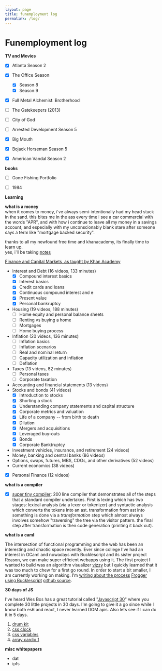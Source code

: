```yaml
---
layout: page
title: funemployment log
permalink: /log/
---
```


# Funemployment log

**TV and Movies**

* [x] Atlanta Season 2
* [x] The Office Season

  * [x] Season 8
  * [x] Season 9
* [x] Full Metal Alchemist: Brotherhood
* [ ] The Gatekeepers (2013)
* [ ] City of God
* [ ] Arrested Development Season 5
* [x] Big Mouth
* [x] Bojack Horseman Season 5
* [x] American Vandal Season 2

**books**

- [ ] Gone Fishing Portfolio
- [ ] 1984



**Learning**

**what is a money**<br>
when it comes to money, i've always semi-intentionally had my head stuck in the sand.
this bites me in the ass every time i see a car commercial with the words "APR", and with how i continue to leave all my money in a savings account, and especially with my unconscionably blank stare after someone says a term like "mortgage backed security".

thanks to all my newfound free time and khanacademy, its finally time to learn up. <br>
yes, i'll be taking [notes](/finance-notes)

[Finance and Capital Markets, as taught by Khan Academy](https://www.khanacademy.org/economics-finance-domain/core-finance)

* Interest and Debt (16 videos, 133 minutes)
  * [x] Compound interest basics
  * [x] Interest basics
  * [x] Credit cards and loans
  * [x] Continuous compound interest and e
  * [x] Present value
  * [x] Personal bankruptcy
* Housing (19 videos, 188 minutes)
  * [ ] Home equity and personal balance sheets
  * [ ] Renting vs buying a home
  * [ ] Mortgages
  * [ ] Home buying process
* Inflation (20 videos, 136 minutes)
  * [ ] Inflation basics
  * [ ] Inflation scenarios
  * [ ] Real and nominal return
  * [ ] Capacity utilization and inflation
  * [ ] Deflation
* Taxes (13 videos, 82 minutes)
  * [ ] Personal taxes
  * [ ] Corporate taxation
* Accounting and financial statements (13 videos)
* Stocks and bonds (41 videos)
  * [x] Introduction to stocks
  * [x] Shorting a stock
  * [x] Understanding company statements and capital structure
  * [x] Corporate metrics and valuation
  * [x] Life of a company -- from birth to death
  * [x] Dilution
  * [x] Mergers and acquisitions
  * [x] Leveraged buy-outs
  * [x] Bonds
  * [x] Corporate Banktruptcy
* Investment vehicles, insurance, and retirement (24 videos)
* Money, banking and central banks (86 videos)
* Options, swaps, futures, MBS, CDOs, and other derivatives (52 videos)
* Current economics (38 videos)
* [x] Personal Finance (12 videos)

**what is a compiler**

* [x] [super tiny compiler](https://github.com/jamiebuilds/the-super-tiny-compiler): 200 line compiler that demonstrates all of the steps that a standard compiler undertakes. First is lexing which has two stages: lexical analysis (via a lexer or tokenizer) and syntactic analysis which converts the tokens into an ast. transformation from ast into something is done via a _transformation_ step which almost always involves somehow "traversing" the tree via the visitor pattern. the final step after transformation is then code generation (printing it back out).

**what is a caml**

The intersection of functional programming and the web has been an interesting and chaotic space recently. Ever since college I've had an interest in OCaml and nowadays with Bucklescript and its sister project Reason, we can make super efficient webapps using it. The first project I wanted to build was an algorithm visualizer [vizzy](https://github.com/samouri/vizzy) but I quickly learned that it was too much to chew for a first go round. In order to start a bit smaller, I am currently working on making.  I'm [writing about the process](/learning-bs) [Frogger using Bucklescript](/bucklefrog) [github source](https://github.com/FriteGames/buckle-frogger).

**30 days of JS**

I've heard Wes Bos has a great tutorial called "[Javascript 30](https://javascript30.com/)" where you complete 30 little projects in 30 days. I'm going to give it a go since while I know both es6 and react, I never learned DOM apis. Also lets see if I can do it in 5 days.

1.  [drum kit](/js30/1)
1.  [css clock](/js30/2)
1.  [css variables](/js30/3)
1.  [array cardio 1](/js30/4)

**misc whitepapers**

* dat
* ipfs
